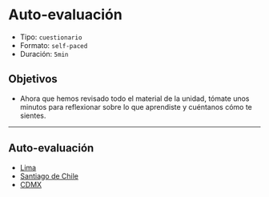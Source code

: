 # Auto-evaluación

- Tipo: `cuestionario`
- Formato: `self-paced`
- Duración: `5min`

## Objetivos

- Ahora que hemos revisado todo el material de la unidad, tómate unos minutos
  para reflexionar sobre lo que aprendiste y cuéntanos cómo te sientes.

***

## Auto-evaluación

- [Lima](https://goo.gl/forms/qwXDu27BYgFJgGSa2)
- [Santiago de Chile](https://goo.gl/forms/AS1r1AzeYwvsK92b2)
- [CDMX](https://goo.gl/forms/y1heLacgDujQ7FIl1)
